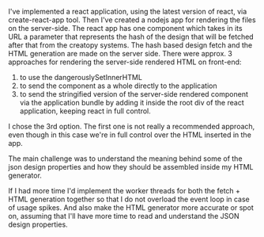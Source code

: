 I've implemented a react application, using the latest version of react, via create-react-app tool.
Then I've created a nodejs app for rendering the files on the server-side.
The react app has one component which takes in its URL a parameter that represents the hash of the design that will be fetched after that from the creatopy systems.
The hash based design fetch and the HTML generation are made on the server side.
There were approx. 3 approaches for rendering the server-side rendered HTML on front-end:
1. to use the dangerouslySetInnerHTML
2. to send the component as a whole directly to the application
3. to send the stringified version of the server-side rendered component via the application bundle by adding it inside the root div of the react application, keeping react in full control.

I chose the 3rd option. The first one is not really a recommended approach, even though in this case we're in full control over the HTML inserted in the app.

The main challenge was to understand the meaning behind some of the json design properties and how they should be assembled inside my HTML generator.

If I had more time I'd implement the worker threads for both the fetch + HTML generation together so that I do not overload the event loop in case of usage spikes.
And also make the HTML generator more accurate or spot on, assuming that I'll have more time to read and understand the JSON design properties.